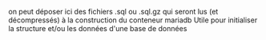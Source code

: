 on peut déposer ici des fichiers .sql ou .sql.gz qui seront lus (et décompressés) à la construction du conteneur mariadb
Utile pour initialiser la structure et/ou les données d'une base de données

